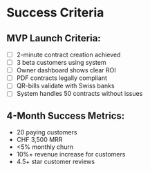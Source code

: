 # Success Criteria

## MVP Launch Criteria:

- [ ] 2-minute contract creation achieved
- [ ] 3 beta customers using system
- [ ] Owner dashboard shows clear ROI
- [ ] PDF contracts legally compliant
- [ ] QR-bills validate with Swiss banks
- [ ] System handles 50 contracts without issues

## 4-Month Success Metrics:

- 20 paying customers
- CHF 3,500 MRR
- <5% monthly churn
- 10%+ revenue increase for customers
- 4.5+ star customer reviews
